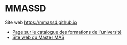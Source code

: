# MMASSD

Site web  https://mmassd.github.io

- [Page sur le catalogue des formations de l'université](https://formations.univ-rennes2.fr/fr/formations/master-37/master-mention-mathematique-appliquees-statistique-parcours-sciences-des-donnees-JFTJBMKM.html)
- [Site web du Master MAS](https://www.sites.univ-rennes2.fr/master-mas/)
